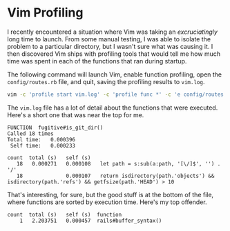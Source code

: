 # Vim Profiling

I recently encountered a situation where Vim was taking an *excruciatingly* long
time to launch. From some manual testing, I was able to isolate the problem to a
particular directory, but I wasn't sure what was causing it. I then discovered
Vim ships with profiling tools that would tell me how much time was spent in
each of the functions that ran during startup.

The following command will launch Vim, enable function profiling, open the
`config/routes.rb` file, and quit, saving the profiling results to `vim.log`.

```sh
vim -c 'profile start vim.log' -c 'profile func *' -c 'e config/routes.rb' -c 'q'
```

The `vim.log` file has a lot of detail about the functions that were executed.
Here's a short one that was near the top for me.

```text
FUNCTION  fugitive#is_git_dir()
Called 18 times
Total time:   0.000396
 Self time:   0.000233

count  total (s)   self (s)
   18   0.000271   0.000108   let path = s:sub(a:path, '[\/]$', '') . '/'
   18              0.000107   return isdirectory(path.'objects') && isdirectory(path.'refs') && getfsize(path.'HEAD') > 10

```

That's interesting, for sure, but the good stuff is at the bottom of the file,
where functions are sorted by execution time. Here's my top offender.

```text
count  total (s)   self (s)  function
    1   2.203751   0.000457  rails#buffer_syntax()
```
